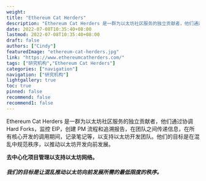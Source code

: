 ```yaml
---
weight: 
title: "Ethereum Cat Herders"
description: "Ethereum Cat Herders 是一群为以太坊社区服务的独立贡献者，他们通过协调 Hard Forks，监控 EIP，创建 PM 流程和追溯报告，在团队之间传递信息，在所有核心开发的调用期间，记录..."
date: 2022-07-08T10:35:40+08:00
lastmod: 2022-07-08T10:35:40+08:00
draft: false
authors: ["Cindy"]
featuredImage: "ethereum-cat-herders.jpg"
link: "https://www.ethereumcatherders.com/"
tags: ["研究机构","Ethereum Cat Herders"]
categories: ["navigation"]
navigation: ["研究机构"]
lightgallery: true
toc: true
pinned: false
recommend: false
recommend1: false
---
```


Ethereum Cat Herders 是一群为以太坊社区服务的独立贡献者，他们通过协调 Hard Forks，监控 EIP，创建 PM 流程和追溯报告，在团队之间传递信息，在所有核心开发的调用期间，记录笔记等，以支持以太坊开发团队。他们的目标是在混乱中规范秩序，以推动以太坊开发向前发展。

**去中心化项目管理以支持以太坊网络。**

##### 我们的目标是让混乱推动以太坊向前发展所需的最低限度的秩序。

